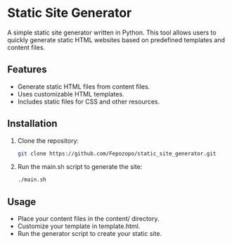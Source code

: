 # Static Site Generator

A simple static site generator written in Python. This tool allows users to quickly generate static HTML websites based on predefined templates and content files.

## Features
- Generate static HTML files from content files.
- Uses customizable HTML templates.
- Includes static files for CSS and other resources.

## Installation
1. Clone the repository:
   ```bash
   git clone https://github.com/Fepozopo/static_site_generator.git
2. Run the main.sh script to generate the site:
    ```bash
    ./main.sh

## Usage
- Place your content files in the content/ directory.
- Customize your template in template.html.
- Run the generator script to create your static site.